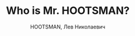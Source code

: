 ---
title: Who is Mr. HOOTSMAN?
description: >
    Haters gonna hate
author: HOOTSMAN, Лев Николаевич
template: main.html
comments: true
---